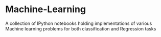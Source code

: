 # Machine-Learning
A collection of IPython notebooks holding implementations of various Machine learning problems for both classification and Regression tasks
